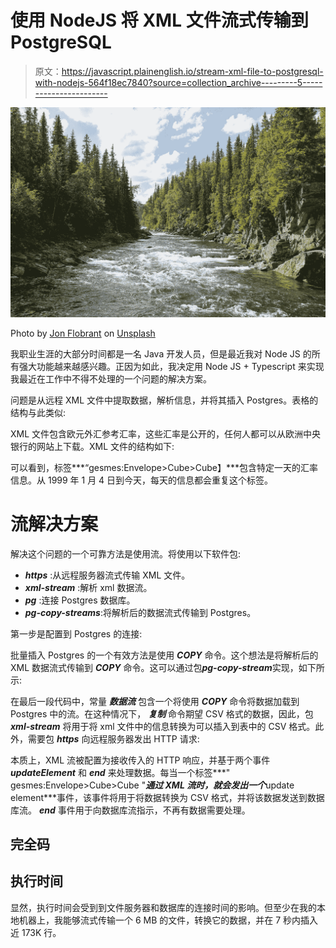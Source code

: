 # 使用 NodeJS 将 XML 文件流式传输到 PostgreSQL

> 原文：<https://javascript.plainenglish.io/stream-xml-file-to-postgresql-with-nodejs-564f18ec7840?source=collection_archive---------5----------------------->

![](img/97ca24fe3f72648cbfd750199e8dd717.png)

Photo by [Jon Flobrant](https://unsplash.com/@jonflobrant?utm_source=medium&utm_medium=referral) on [Unsplash](https://unsplash.com?utm_source=medium&utm_medium=referral)

我职业生涯的大部分时间都是一名 Java 开发人员，但是最近我对 Node JS 的所有强大功能越来越感兴趣。正因为如此，我决定用 Node JS + Typescript 来实现我最近在工作中不得不处理的一个问题的解决方案。

问题是从远程 XML 文件中提取数据，解析信息，并将其插入 Postgres。表格的结构与此类似:

XML 文件包含欧元外汇参考汇率，这些汇率是公开的，任何人都可以从欧洲中央银行的网站上下载。XML 文件的结构如下:

可以看到，标签***“gesmes:Envelope>Cube>Cube】***包含特定一天的汇率信息。从 1999 年 1 月 4 日到今天，每天的信息都会重复这个标签。

# 流解决方案

解决这个问题的一个可靠方法是使用流。将使用以下软件包:

*   ***https*** :从远程服务器流式传输 XML 文件。
*   ***xml-stream*** :解析 xml 数据流。
*   ***pg*** :连接 Postgres 数据库。
*   ***pg-copy-streams***:将解析后的数据流式传输到 Postgres。

第一步是配置到 Postgres 的连接:

批量插入 Postgres 的一个有效方法是使用 ***COPY*** 命令。这个想法是将解析后的 XML 数据流式传输到 ***COPY*** 命令。这可以通过包***pg-copy-stream***实现，如下所示:

在最后一段代码中，常量 ***数据流*** 包含一个将使用 ***COPY*** 命令将数据加载到 Postgres 中的流。在这种情况下， ***复制*** 命令期望 CSV 格式的数据，因此，包 ***xml-stream*** 将用于将 xml 文件中的信息转换为可以插入到表中的 CSV 格式。此外，需要包 ***https*** 向远程服务器发出 HTTP 请求:

本质上，XML 流被配置为接收传入的 HTTP 响应，并基于两个事件 ***updateElement*** 和 ***end*** 来处理数据。每当一个标签***" gesmes:Envelope>Cube>Cube "***通过 XML 流时，就会发出一个***update element***事件，该事件将用于将数据转换为 CSV 格式，并将该数据发送到数据库流。 ***end*** 事件用于向数据库流指示，不再有数据需要处理。

## 完全码

## 执行时间

显然，执行时间会受到到文件服务器和数据库的连接时间的影响。但至少在我的本地机器上，我能够流式传输一个 6 MB 的文件，转换它的数据，并在 7 秒内插入近 173K 行。